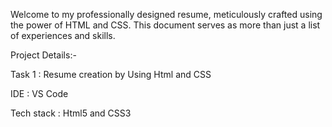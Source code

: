 Welcome to my professionally designed resume, meticulously crafted using the power of HTML and CSS.
This document serves as more than just a list of experiences and skills.


Project Details:-

Task 1 : Resume creation by Using Html and CSS

IDE : VS Code

Tech stack : Html5 and CSS3
